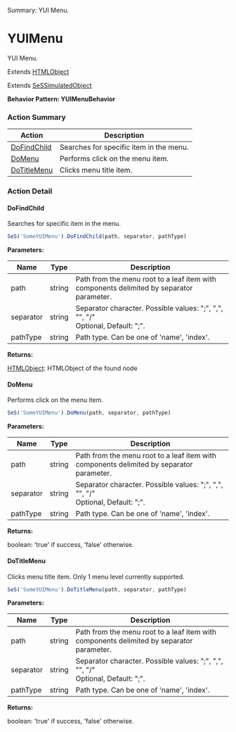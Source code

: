 Summary: YUI Menu.

# YUIMenu

YUI Menu.
 
Extends [HTMLObject](HTMLObject.md)

Extends [SeSSimulatedObject](SeSSimulatedObject.md)





**Behavior Pattern: YUIMenuBehavior**


<!-- ============================== property summary ========================== -->

<!-- ============================== action summary ========================== -->



### Action Summary
|  **Action** | **Description** | 
| ----------- | --------------- |
|  [DoFindChild](#dofindchild) | Searches for specific item in the menu. |
|  [DoMenu](#domenu) | Performs click on the menu item. |
|  [DoTitleMenu](#dotitlemenu) | Clicks menu title item. |



<!-- ============================== property detail ========================== -->


<!-- ============================== action detail ========================== -->

### Action Detail

<a name="DoFindChild"></a>    
#### DoFindChild

Searches for specific item in the menu.

```javascript
SeS('SomeYUIMenu').DoFindChild(path, separator, pathType)
```


**Parameters:**

|  **Name** | **Type** | **Description** |
| ---------- | -------- | --------------- |
| path | string |  Path from the menu root to a leaf item with components delimited by separator parameter. |
| separator | string |  Separator character. Possible values: ";", ",", "\", "/"<br>Optional, Default: ";". |
| pathType | string |  Path type. Can be one of 'name', 'index'. |




**Returns:**

[HTMLObject](HTMLObject.md): HTMLObject of the found node



<a name="see.also.yuimenu.dofindchild"></a>

<a name="DoMenu"></a>    
#### DoMenu

Performs click on the menu item.

```javascript
SeS('SomeYUIMenu').DoMenu(path, separator, pathType)
```


**Parameters:**

|  **Name** | **Type** | **Description** |
| ---------- | -------- | --------------- |
| path | string |  Path from the menu root to a leaf item with components delimited by separator parameter. |
| separator | string |  Separator character. Possible values: ";", ",", "\", "/"<br>Optional, Default: ";". |
| pathType | string |  Path type. Can be one of 'name', 'index'. |




**Returns:**

boolean: 'true' if success, 'false' otherwise.



<a name="see.also.yuimenu.domenu"></a>

<a name="DoTitleMenu"></a>    
#### DoTitleMenu

Clicks menu title item. Only 1 menu level currently supported.

```javascript
SeS('SomeYUIMenu').DoTitleMenu(path, separator, pathType)
```


**Parameters:**

|  **Name** | **Type** | **Description** |
| ---------- | -------- | --------------- |
| path | string |  Path from the menu root to a leaf item with components delimited by separator parameter. |
| separator | string |  Separator character. Possible values: ";", ",", "\", "/"<br>Optional, Default: ";". |
| pathType | string |  Path type. Can be one of 'name', 'index'. |




**Returns:**

boolean: 'true' if success, 'false' otherwise.



<a name="see.also.yuimenu.dotitlemenu"></a>

  

